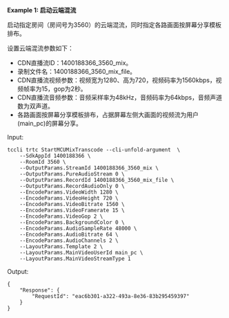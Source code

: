 **Example 1: 启动云端混流**

启动指定房间（房间号为3560）的云端混流，同时指定各路画面按屏幕分享模板排布。

设置云端混流参数如下：
- CDN直播流ID：1400188366_3560_mix。
- 录制文件名：1400188366_3560_mix_file。
- CDN直播流视频参数：视频宽为1280、高为720，视频码率为1560kbps，视频帧率为15，gop为2秒。
- CDN直播流音频参数：音频采样率为48kHz，音频码率为64kbps，音频声道数为双声道。
- 各路画面按屏幕分享模板排布，占据屏幕左侧大画面的视频流为用户(main_pc)的屏幕分享。

Input: 

```
tccli trtc StartMCUMixTranscode --cli-unfold-argument  \
    --SdkAppId 1400188366 \
    --RoomId 3560 \
    --OutputParams.StreamId 1400188366_3560_mix \
    --OutputParams.PureAudioStream 0 \
    --OutputParams.RecordId 1400188366_3560_mix_file \
    --OutputParams.RecordAudioOnly 0 \
    --EncodeParams.VideoWidth 1280 \
    --EncodeParams.VideoHeight 720 \
    --EncodeParams.VideoBitrate 1560 \
    --EncodeParams.VideoFramerate 15 \
    --EncodeParams.VideoGop 2 \
    --EncodeParams.BackgroundColor 0 \
    --EncodeParams.AudioSampleRate 48000 \
    --EncodeParams.AudioBitrate 64 \
    --EncodeParams.AudioChannels 2 \
    --LayoutParams.Template 2 \
    --LayoutParams.MainVideoUserId main_pc \
    --LayoutParams.MainVideoStreamType 1
```

Output: 
```
{
    "Response": {
        "RequestId": "eac6b301-a322-493a-8e36-83b295459397"
    }
}
```

